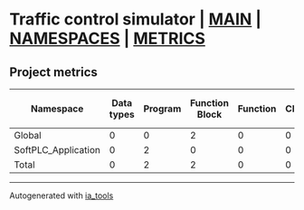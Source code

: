 # Traffic control simulator | [MAIN] | [NAMESPACES] | [METRICS]  

## Project metrics

| Namespace | Data types | Program | Function Block | Function | Class | Lines of code | Maintainable size |
| --------- | ---------- | ------- | -------------- | -------- | ----- | ------------- | ----------------- |
| Global | 0 | 0 | 2 | 0 | 0 | 27 | 61 |  
| SoftPLC_Application | 0 | 2 | 0 | 0 | 0 | 248 | 287 |  
| Total | 0 | 2 | 2 | 0 | 0 | 275 | 348 |  

---
Autogenerated with [ia_tools](https://github.com/tkucic/ia_tools)  

[MAIN]: ../index_st.md
[NAMESPACES]: ../docs/ns/nsList_st.md
[METRICS]: metrics_st.md
